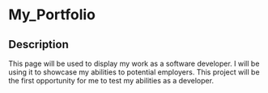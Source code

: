 # My_Portfolio
## **Description**
This page will be used to display my work as a software developer. I will be using it to showcase my abilities to potential employers. This project will be the first opportunity for me to test my abilities as a developer.
